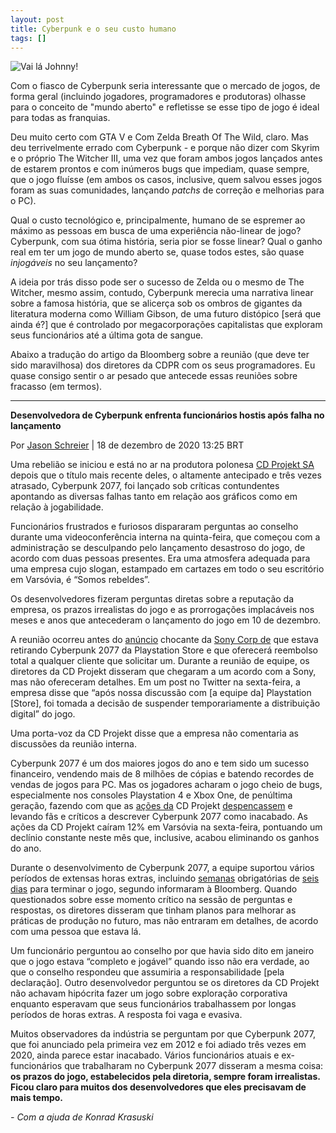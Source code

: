 ```yaml
---
layout: post
title: Cyberpunk e o seu custo humano
tags: []
---
```


![Vai lá Johnny!](https://i.imgur.com/4Gy2PLz.png)

Com o fiasco de Cyberpunk seria interessante que o mercado de jogos, de forma geral (incluindo jogadores, programadores e produtoras) olhasse para o conceito de "mundo aberto" e refletisse se esse tipo de jogo é ideal para todas as franquias.

Deu muito certo com GTA V e Com Zelda Breath Of The Wild, claro. Mas deu terrivelmente errado com Cyberpunk  - e porque não dizer com Skyrim e o próprio The Witcher III, uma vez que foram ambos jogos lançados antes de estarem prontos e com inúmeros bugs que impediam, quase sempre, que o jogo fluísse (em ambos os casos, inclusive, quem salvou esses jogos foram as suas comunidades, lançando *patchs* de correção e melhorias para o PC).

Qual o custo tecnológico e, principalmente, humano de se espremer ao máximo as pessoas em busca de uma experiência não-linear de jogo? Cyberpunk, com sua ótima história, seria pior se fosse linear? Qual o ganho real em ter um jogo de mundo aberto se, quase todos estes, são quase *injogáveis* no seu lançamento?

A ideia por trás disso pode ser o sucesso de Zelda ou o mesmo de The Witcher, mesmo assim, contudo, Cyberpunk merecia uma narrativa linear sobre a famosa história, que se alicerça sob os ombros de gigantes da literatura moderna como William Gibson, de uma futuro distópico [será que ainda é?] que é controlado por megacorporações capitalistas que exploram seus funcionários até a última gota de sangue.

Abaixo a tradução do artigo da Bloomberg sobre a reunião (que deve ter sido maravilhosa) dos diretores da CDPR com os seus programadores. Eu quase consigo sentir o ar pesado que antecede essas reuniões sobre fracasso (em termos).

***

**Desenvolvedora de Cyberpunk enfrenta funcionários hostis após falha no lançamento**

Por [Jason Schreier](https://www.bloomberg.com/authors/AUvqMRVAZCw/jason-schreier) | 18 de dezembro de 2020 13:25 BRT

Uma rebelião se iniciou e está no ar na produtora polonesa [CD Projekt SA](https://www.bloomberg.com/quote/CDR:PW) depois que o título mais recente deles, o altamente antecipado e três vezes atrasado, Cyberpunk 2077, foi lançado sob críticas contundentes apontando as diversas falhas tanto em relação aos gráficos como em relação à jogabilidade.

Funcionários frustrados e furiosos dispararam perguntas ao conselho durante uma videoconferência interna na quinta-feira, que começou com a administração se desculpando pelo lançamento desastroso do jogo, de acordo com duas pessoas presentes. Era uma atmosfera adequada para uma empresa cujo slogan, estampado em cartazes em todo o seu escritório em Varsóvia, é “Somos rebeldes”.

Os desenvolvedores fizeram perguntas diretas sobre a reputação da empresa, os prazos irrealistas do jogo e as prorrogações implacáveis nos meses e anos que antecederam o lançamento do jogo em 10 de dezembro.

A reunião ocorreu antes do [anúncio](https://www.bloomberg.com/news/articles/2020-12-18/sony-pulls-cyberpunk-from-playstation-store-after-public-outcry) chocante da [Sony Corp de](https://www.bloomberg.com/quote/6758:JP) que estava retirando Cyberpunk 2077 da Playstation Store e que oferecerá reembolso total a qualquer cliente que solicitar um. Durante a reunião de equipe, os diretores da CD Projekt disseram que chegaram a um acordo com a Sony, mas não ofereceram detalhes. Em um post no Twitter na sexta-feira, a empresa disse que “após nossa discussão com [a equipe da] Playstation [Store], foi tomada a decisão de suspender temporariamente a distribuição digital” do jogo.

Uma porta-voz da CD Projekt disse que a empresa não comentaria as discussões da reunião interna.

Cyberpunk 2077 é um dos maiores jogos do ano e tem sido um sucesso financeiro, vendendo mais de 8 milhões de cópias e batendo recordes de vendas de jogos para PC. Mas os jogadores acharam o jogo cheio de bugs, especialmente nos consoles Playstation 4 e Xbox One, de penúltima geração, fazendo com que as [ações da](https://www.bloomberg.com/news/articles/2020-12-14/cd-projekt-loses-37-of-value-on-game-bugs-console-refunds) CD Projekt [despencassem](https://www.bloomberg.com/news/articles/2020-12-14/cd-projekt-loses-37-of-value-on-game-bugs-console-refunds) e levando fãs e críticos a descrever Cyberpunk 2077 como inacabado. As ações da CD Projekt caíram 12% em Varsóvia na sexta-feira, pontuando um declínio constante neste mês que, inclusive, acabou eliminando os ganhos do ano.

Durante o desenvolvimento de Cyberpunk 2077, a equipe suportou vários períodos de extensas horas extras, incluindo [semanas](https://www.bloomberg.com/news/articles/2020-09-29/cyberpunk-2077-publisher-orders-6-day-weeks-ahead-of-game-debut) obrigatórias de [seis dias](https://www.bloomberg.com/news/articles/2020-09-29/cyberpunk-2077-publisher-orders-6-day-weeks-ahead-of-game-debut) para terminar o jogo, segundo informaram à Bloomberg. Quando questionados sobre esse momento crítico na sessão de perguntas e respostas, os diretores disseram que tinham planos para melhorar as práticas de produção no futuro, mas não entraram em detalhes, de acordo com uma pessoa que estava lá.

Um funcionário perguntou ao conselho por que havia sido dito em janeiro que o jogo estava “completo e jogável” quando isso não era verdade, ao que o conselho respondeu que assumiria a responsabilidade [pela declaração]. Outro desenvolvedor perguntou se os diretores da CD Projekt não achavam hipócrita fazer um jogo sobre exploração corporativa enquanto esperavam que seus funcionários trabalhassem por longas períodos de horas extras. A resposta foi vaga e evasiva.

Muitos observadores da indústria se perguntam por que Cyberpunk 2077, que foi anunciado pela primeira vez em 2012 e foi adiado três vezes em 2020, ainda parece estar inacabado. Vários funcionários atuais e ex-funcionários que trabalharam no Cyberpunk 2077 disseram a mesma coisa: **os prazos do jogo, estabelecidos pela diretoria, sempre foram irrealistas. Ficou claro para muitos dos desenvolvedores que eles precisavam de mais tempo.**

*- Com a ajuda de Konrad Krasuski*
